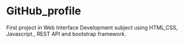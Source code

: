 # GitHub_profile
First project in Web Interface Development subject  using HTML,CSS, Javascript., REST API and bootstrap framework.
